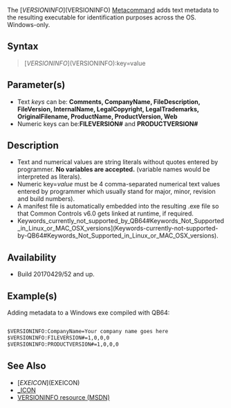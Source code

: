 The [$VERSIONINFO]($VERSIONINFO) [Metacommand](Metacommand) adds text metadata to the resulting executable for identification purposes across the OS. Windows-only.

## Syntax

>  [$VERSIONINFO]($VERSIONINFO):key=value

## Parameter(s)

* Text *keys* can be: **Comments, CompanyName, FileDescription, FileVersion, InternalName, LegalCopyright, LegalTrademarks, OriginalFilename, ProductName, ProductVersion, Web**
* Numeric keys can be:**FILEVERSION#** and **PRODUCTVERSION#** 

## Description

* Text and numerical values are string literals without quotes entered by programmer. **No variables are accepted.** (variable names would be interpreted as literals).
* Numeric key=*value* must be 4 comma-separated numerical text values entered by programmer which usually stand for major, minor, revision and build numbers).
* A manifest file is automatically embedded into the resulting .exe file so that Common Controls v6.0 gets linked at runtime, if required.
* Keywords_currently_not_supported_by_QB64#Keywords_Not_Supported_in_Linux_or_MAC_OSX_versions](Keywords-currently-not-supported-by-QB64#Keywords_Not_Supported_in_Linux_or_MAC_OSX_versions).

## Availability

* Build 20170429/52 and up.

## Example(s)

Adding metadata to a Windows exe compiled with QB64:

```vb

$VERSIONINFO:CompanyName=Your company name goes here
$VERSIONINFO:FILEVERSION#=1,0,0,0
$VERSIONINFO:PRODUCTVERSION#=1,0,0,0

``` 

## See Also

* [$EXEICON]($EXEICON) 
* [_ICON](_ICON)
* [VERSIONINFO resource (MSDN)](https://msdn.microsoft.com/library/windows/desktop/aa381058(v=vs.85).aspx)

